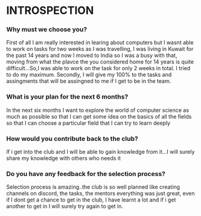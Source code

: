# INTROSPECTION
### Why must we choose you?
First of all I am really interested in learing about computers but I wasnt able to work on tasks for two weeks as I was travelling, I was living in Kuwait for the past 14 years and now I moved to India so I was a busy with that, moving from what the plavce the you considered home for 14 years is quite difficult...So,I was able to work on the task for only 2 weeks in total. I tried to do my maximum. Secondly, I will give my 100% to the tasks and assingments that will be assingned to me if I get to be in the team.  
### What is your plan for the next 6 months?
In the next six months I want to explore the world of computer science as much as possible so that I can get some idea on the basics of all the fields so that I can choose a particular field that I can try to learn deeply

### How would you contribute back to the club?
If i get into the club and I will be able to gain knowledge from it...I will surely share my knowledge with others who needs it

### Do you have any feedback for the selection process?
Selection process is amazing..the club is so well planned like creating channels on discord, the tasks, the mentors everything was just great, even if I dont get a chance to get in the club, I have learnt a lot and if i get another to get in I will surely try again to get in.
